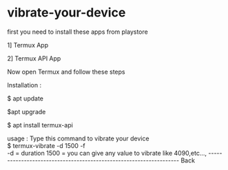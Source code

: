 # vibrate-your-device
first you need to install these apps from playstore  

1] Termux App  

2] Termux API App  

Now open Termux and follow these steps

Installation :  

$ apt update 

$apt upgrade  

$ apt install termux-api

  usage :  Type this command to vibrate your device  
$ termux-vibrate -d 1500 -f  
-d = duration  1500 = you can give any value to vibrate like 4090,etc..., ------------------------------------------------------------------- Back
